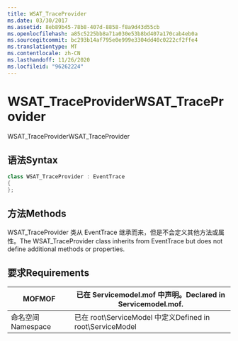 ```yaml
---
title: WSAT_TraceProvider
ms.date: 03/30/2017
ms.assetid: 8eb89b45-78b8-407d-8858-f8a9d43d55cb
ms.openlocfilehash: a85c5225bb8a71a030e53b8bd407a170cab4eb0a
ms.sourcegitcommit: bc293b14af795e0e999e3304dd40c0222cf2ffe4
ms.translationtype: MT
ms.contentlocale: zh-CN
ms.lasthandoff: 11/26/2020
ms.locfileid: "96262224"
---
```

# <a name="wsat_traceprovider"></a><span data-ttu-id="d1d67-102">WSAT_TraceProvider</span><span class="sxs-lookup"><span data-stu-id="d1d67-102">WSAT_TraceProvider</span></span>

<span data-ttu-id="d1d67-103">WSAT_TraceProvider</span><span class="sxs-lookup"><span data-stu-id="d1d67-103">WSAT_TraceProvider</span></span>  
  
## <a name="syntax"></a><span data-ttu-id="d1d67-104">语法</span><span class="sxs-lookup"><span data-stu-id="d1d67-104">Syntax</span></span>  
  
```csharp
class WSAT_TraceProvider : EventTrace  
{  
};  
```  
  
## <a name="methods"></a><span data-ttu-id="d1d67-105">方法</span><span class="sxs-lookup"><span data-stu-id="d1d67-105">Methods</span></span>  

 <span data-ttu-id="d1d67-106">WSAT_TraceProvider 类从 EventTrace 继承而来，但是不会定义其他方法或属性。</span><span class="sxs-lookup"><span data-stu-id="d1d67-106">The WSAT_TraceProvider class inherits from EventTrace but does not define additional methods or properties.</span></span>  
  
## <a name="requirements"></a><span data-ttu-id="d1d67-107">要求</span><span class="sxs-lookup"><span data-stu-id="d1d67-107">Requirements</span></span>  
  
|<span data-ttu-id="d1d67-108">MOF</span><span class="sxs-lookup"><span data-stu-id="d1d67-108">MOF</span></span>|<span data-ttu-id="d1d67-109">已在 Servicemodel.mof 中声明。</span><span class="sxs-lookup"><span data-stu-id="d1d67-109">Declared in Servicemodel.mof.</span></span>|  
|---------|-----------------------------------|  
|<span data-ttu-id="d1d67-110">命名空间</span><span class="sxs-lookup"><span data-stu-id="d1d67-110">Namespace</span></span>|<span data-ttu-id="d1d67-111">已在 root\ServiceModel 中定义</span><span class="sxs-lookup"><span data-stu-id="d1d67-111">Defined in root\ServiceModel</span></span>|
